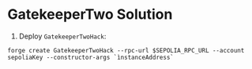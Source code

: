 # GatekeeperTwo Solution

1) Deploy `GatekeeperTwoHack`:

```
forge create GatekeeperTwoHack --rpc-url $SEPOLIA_RPC_URL --account sepoliaKey --constructor-args `ìnstanceAddress`
```
